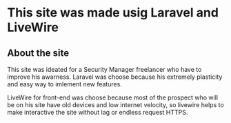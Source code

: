 # This site was made usig Laravel and LiveWire

## About the site 

This site was ideated for a Security Manager freelancer who have to improve his awarness.
Laravel was choose because his extremely plasticity and easy way to imlement new features.

LiveWire for front-end was choose because most of the prospect who will be on his site have old devices and low internet velocity, so livewire helps to make interactive the site without lag or endless request HTTPS.
